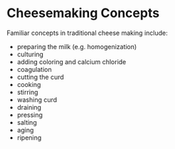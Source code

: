 # Cheesemaking Concepts

Familiar concepts in traditional cheese making include:

* preparing the milk (e.g. homogenization)
* culturing
* adding coloring and calcium chloride
* coagulation
* cutting the curd
* cooking
* stirring
* washing curd
* draining 
* pressing
* salting
* aging
* ripening

